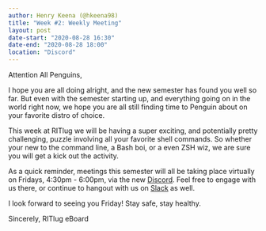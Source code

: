 ```yaml
---
author: Henry Keena (@hkeena98)
title: "Week #2: Weekly Meeting"
layout: post
date-start: "2020-08-28 16:30"
date-end: "2020-08-28 18:00"
location: "Discord"
---
```


Attention All Penguins,

I hope you are all doing alright, and the new semester has found you well so far. But even with the semester starting up, and everything going on in the world right now, we hope you are all still finding time to Penguin about on your favorite distro of choice.

This week at RITlug we will be having a super exciting, and potentially pretty challenging, puzzle involving all your favorite shell commands. So whether your new to the command line, a Bash boi, or a even ZSH wiz, we are sure you will get a kick out the activity.

As a quick reminder, meetings this semester will all be taking place virtually on Fridays, 4:30pm - 6:00pm, via the new [Discord](https://discord.gg/xev2W62). Feel free to engage with us there, or continue to hangout with us on [Slack](rit-lug.slack.com) as well.

I look forward to seeing you Friday! Stay safe, stay healthy.

Sincerely,
RITlug eBoard

